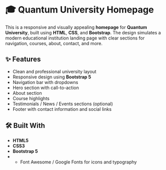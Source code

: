 # 🎓 Quantum University Homepage

This is a responsive and visually appealing **homepage** for **Quantum University**, built using **HTML**, **CSS**, and **Bootstrap**. The design simulates a modern educational institution landing page with clear sections for navigation, courses, about, contact, and more.

## ✨ Features

- Clean and professional university layout
- Responsive design using **Bootstrap 5**
- Navigation bar with dropdowns
- Hero section with call-to-action
- About section
- Course highlights
- Testimonials / News / Events sections (optional)
- Footer with contact information and social links

## 🛠️ Built With

- **HTML5**
- **CSS3**
- **Bootstrap 5**
- * Font Awesome / Google Fonts for icons and typography


